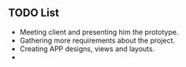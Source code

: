 ## TODO List
- Meeting client and presenting him the prototype.
- Gathering more requirements about the project.
- Creating APP designs, views and layouts.
- 